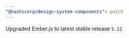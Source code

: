 ```yaml
---
"@hashicorp/design-system-components": patch
---
```


Upgraded Ember.js to latest stable release `5.12`
